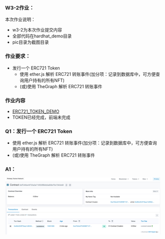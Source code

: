 ### W3-2作业：
本次作业说明：
- w3-2为本次作业提交内容
- 全部代码在hardhat_demo目录
- pic目录为截图目录

### 作业要求：
* 发行一个 ERC721 Token
  * 使用 ether.js 解析 ERC721 转账事件(加分项：记录到数据库中，可方便查询用户持有的所有NFT)
  * (或)使用 TheGraph 解析 ERC721 转账事件

### 作业内容
- [ERC721_TOKEN_DEMO](https://rinkeby.etherscan.io/address/0xfFd40e44F22a3e716f32BBdb5e909cF9c73A3c82)
- TOKEN已经完成，前端未完成
### Q1：发行一个 ERC721 Token
* 使用 ether.js 解析 ERC721 转账事件(加分项：记录到数据库中，可方便查询用户持有的所有NFT)
* (或)使用 TheGraph 解析 ERC721 转账事件
### A1：
![erc721截图](../pic/ERC721截图.jpg)

